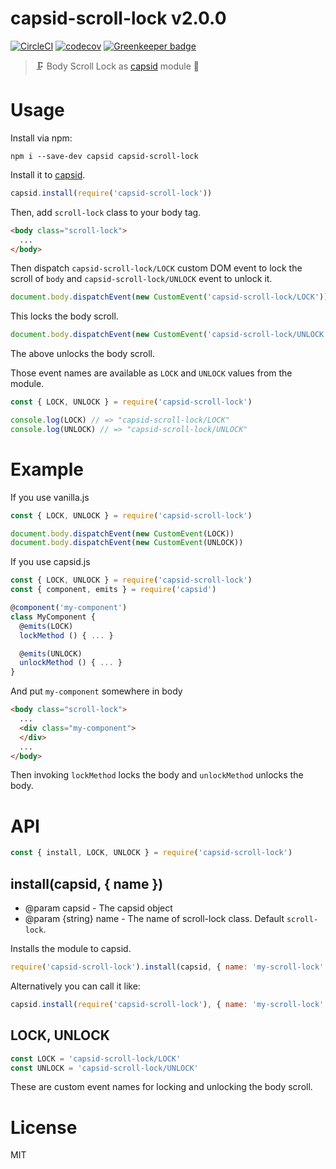 # capsid-scroll-lock v2.0.0

[![CircleCI](https://circleci.com/gh/capsidjs/capsid-scroll-lock.svg?style=svg)](https://circleci.com/gh/capsidjs/capsid-scroll-lock)
[![codecov](https://codecov.io/gh/capsidjs/capsid-scroll-lock/branch/master/graph/badge.svg)](https://codecov.io/gh/capsidjs/capsid-scroll-lock)
[![Greenkeeper badge](https://badges.greenkeeper.io/capsidjs/capsid-scroll-lock.svg)](https://greenkeeper.io/)

> :clamp: Body Scroll Lock as [capsid][] module :pill:

# Usage

Install via npm:

    npm i --save-dev capsid capsid-scroll-lock

Install it to [capsid][].

```js
capsid.install(require('capsid-scroll-lock'))
```

Then, add `scroll-lock` class to your body tag.

```html
<body class="scroll-lock">
  ...
</body>
```

Then dispatch `capsid-scroll-lock/LOCK` custom DOM event to lock the scroll of `body` and `capsid-scroll-lock/UNLOCK` event to unlock it.

```js
document.body.dispatchEvent(new CustomEvent('capsid-scroll-lock/LOCK'))
```

This locks the body scroll.

```js
document.body.dispatchEvent(new CustomEvent('capsid-scroll-lock/UNLOCK'))
```

The above unlocks the body scroll.

Those event names are available as `LOCK` and `UNLOCK` values from the module.

```js
const { LOCK, UNLOCK } = require('capsid-scroll-lock')

console.log(LOCK) // => "capsid-scroll-lock/LOCK"
console.log(UNLOCK) // => "capsid-scroll-lock/UNLOCK"
```

# Example

If you use vanilla.js

```js
const { LOCK, UNLOCK } = require('capsid-scroll-lock')

document.body.dispatchEvent(new CustomEvent(LOCK))
document.body.dispatchEvent(new CustomEvent(UNLOCK))
```

If you use capsid.js

```js
const { LOCK, UNLOCK } = require('capsid-scroll-lock')
const { component, emits } = require('capsid')

@component('my-component')
class MyComponent {
  @emits(LOCK)
  lockMethod () { ... }

  @emits(UNLOCK)
  unlockMethod () { ... }
}
```

And put `my-component` somewhere in body

```html
<body class="scroll-lock">
  ...
  <div class="my-component">
  </div>
  ...
</body>
```

Then invoking `lockMethod` locks the body and `unlockMethod` unlocks the body.

# API

```js
const { install, LOCK, UNLOCK } = require('capsid-scroll-lock')
```

## install(capsid, { name })

- @param capsid - The capsid object
- @param {string} name - The name of scroll-lock class. Default `scroll-lock`.

Installs the module to capsid.

```js
require('capsid-scroll-lock').install(capsid, { name: 'my-scroll-lock' })
```

Alternatively you can call it like:

```js
capsid.install(require('capsid-scroll-lock'), { name: 'my-scroll-lock' })
```

## LOCK, UNLOCK

```js
const LOCK = 'capsid-scroll-lock/LOCK'
const UNLOCK = 'capsid-scroll-lock/UNLOCK'
```

These are custom event names for locking and unlocking the body scroll.

# License

MIT

[capsid]: https://github.com/capsidjs/capsid
